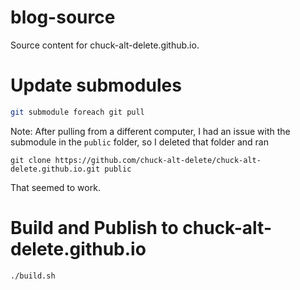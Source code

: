 # blog-source

Source content for chuck-alt-delete.github.io.

# Update submodules

```bash
git submodule foreach git pull
```

Note: After pulling from a different computer, I had an issue with the submodule in the `public` folder, so I deleted that folder and ran 

    git clone https://github.com/chuck-alt-delete/chuck-alt-delete.github.io.git public

That seemed to work.
# Build and Publish to chuck-alt-delete.github.io

```
./build.sh
```